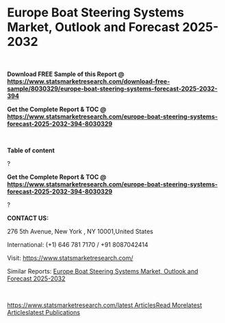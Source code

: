 <h1>Europe Boat Steering Systems Market, Outlook and Forecast 2025-2032</h1><br/><p><strong>Download FREE Sample of this Report @ <a href="https://www.statsmarketresearch.com/download-free-sample/8030329/europe-boat-steering-systems-forecast-2025-2032-394">https://www.statsmarketresearch.com/download-free-sample/8030329/europe-boat-steering-systems-forecast-2025-2032-394</a></strong></p>
 
 
 
 <div><b>Get the Complete Report & TOC @ <a href="https://www.statsmarketresearch.com/europe-boat-steering-systems-forecast-2025-2032-394-8030329">https://www.statsmarketresearch.com/europe-boat-steering-systems-forecast-2025-2032-394-8030329</a></b></div>
 
 
 
 <p><br />
 
 <b>Table of content</b></p>
 
 
 
 <p>? </p>
 
 
 
 <div><b>Get the Complete Report & TOC @ <a href="https://www.statsmarketresearch.com/europe-boat-steering-systems-forecast-2025-2032-394-8030329">https://www.statsmarketresearch.com/europe-boat-steering-systems-forecast-2025-2032-394-8030329</a></b></div>
 
 
 
 <p>? </p>
 
 
 
 <p><b>CONTACT US:</b><br />
 
 276 5th Avenue, New York , NY 10001,United States<br />
 
 International: (+1) 646 781 7170 / +91 8087042414<br />
 
 Visit: <a href="https://www.statsmarketresearch.com/">https://www.statsmarketresearch.com/</a><br />
 
 Similar Reports: <a href="https://www.statsmarketresearch.com/europe-boat-steering-systems-forecast-2025-2032-394-8030329">Europe Boat Steering Systems Market, Outlook and Forecast 2025-2032</a><br />
 
 <br />
 
 <a href="https://gyeongbokgung.com">https://www.statsmarketresearch.com/</a><a href="https://hallyeomaritime.com">latest Articles</a><a href="https://jingwansa.com">Read More</a><a href="https://nguoiviet.jp/">latest Articles</a><a href="https://www.intelmarketresearch.com/">latest Publications</a></p>